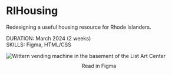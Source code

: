 <div class="two-column">
<div class="centered">
<div class="text">

# RIHousing
Redesigning a useful housing resource for Rhode Islanders.

<div><span classname="detail">DURATION:</span> March 2024 (2 weeks)</div>
<div><span classname="detail">SKILLS:</span> Figma, HTML/CSS</div>

</div>
</div>
<div class="image rounded">

![Wittern vending machine in the basement of the List Art Center](https://ocarson1.github.io/id-portfolio/images/rihousing-preview.png)<a style="font-size: 14px; padding-top: 10px; display: flex; justify-content: center">Read in Figma</a>

</div>
</div>